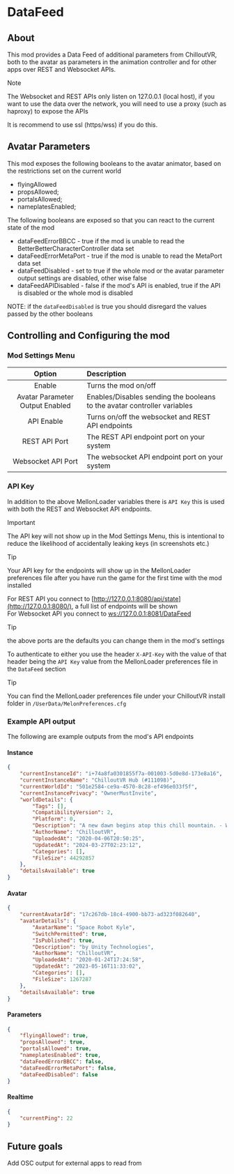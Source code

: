 # DataFeed

## About

This mod provides a Data Feed of additional parameters from ChilloutVR, both to the avatar as parameters in the animation
controller and for other apps over REST and Websocket APIs.

> [!NOTE]
>
> The Websocket and REST APIs only listen on 127.0.0.1 (local host), if you want to use the data over the network,
> you will need to use a proxy (such as haproxy) to expose the APIs
>
> It is recommend to use ssl (https/wss) if you do this.
>

## Avatar Parameters

This mod exposes the following booleans to the avatar animator, based on the restrictions set on the current world

- flyingAllowed
- propsAllowed;
- portalsAllowed;
- nameplatesEnabled;

The following booleans are exposed so that you can react to the current state of the mod

- dataFeedErrorBBCC - true if the mod is unable to read the BetterBetterCharacterController data set
- dataFeedErrorMetaPort - true if the mod is unable to read the MetaPort data set
- dataFeedDisabled - set to true if the whole mod or the avatar parameter output settings are disabled, other wise false
- dataFeedAPIDisabled - false if the mod's API is enabled, true if the API is disabled or the whole mod is disabled

NOTE: if the `dataFeedDisabled` is true you should disregard the values passed by the other booleans

## Controlling and Configuring the mod

### Mod Settings Menu

|             Option              | Description                                                              |
| :-----------------------------: | :----------------------------------------------------------------------- |
|             Enable              | Turns the mod on/off                                               |
| Avatar Parameter Output Enabled | Enables/Disables sending the booleans to the avatar controller variables |
|           API Enable            | Turns on/off the websocket and REST API endpoints                        |
|          REST API Port          | The REST API endpoint port on your system                                |
|       Websocket API Port        | The websocket API endpoint port on your system                           |

### API Key

In addition to the above MellonLoader variables there is `API Key` this is used with both the REST and Websocket API endpoints.

> [!IMPORTANT]
>
> The API key will not show up in the Mod Settings Menu, this is intentional to reduce the likelihood of accidentally
> leaking keys (in screenshots etc.)
>

> [!TIP]
>
> Your API key for the endpoints will show up in the MellonLoader preferences file after you have run the game for the
> first time with the mod installed
>

For REST API you connect to [http://127.0.0.1:8080/api/state](http://127.0.0.1:8080/), a full list of endpoints will be shown\
For Websocket API you connect to [ws://127.0.0.1:8081/DataFeed](ws://127.0.0.1:8081/)

> [!TIP]
>
> the above ports are the defaults you can change them in the mod's settings
>

To authenticate to either you use the header `X-API-Key` with the value of that header being the `API Key` value from
the MellonLoader preferences file in the `DataFeed` section

> [!TIP]
>
> You can find the MellonLoader preferences file under your ChilloutVR install folder in `/UserData/MelonPreferences.cfg`
>

### Example API output

The following are example outputs from the mod's API endpoints

#### Instance

```json
{
    "currentInstanceId": "i+74a8fa0301855f7a-001003-5d0e8d-173e8a16",
    "currentInstanceName": "ChilloutVR Hub (#111098)",
    "currentWorldId": "501e2584-ce9a-4570-8c28-ef496e033f5f",
    "currentInstancePrivacy": "OwnerMustInvite",
    "worldDetails": {
        "Tags": [],
        "CompatibilityVersion": 2,
        "Platform": 0,
        "Description": "A new dawn begins atop this chill mountain. - World by Maebbie",
        "AuthorName": "ChilloutVR",
        "UploadedAt": "2020-04-06T20:50:25",
        "UpdatedAt": "2024-03-27T02:23:12",
        "Categories": [],
        "FileSize": 44292857
    },
    "detailsAvailable": true
}
```

#### Avatar

```json
{
    "currentAvatarId": "17c267db-18c4-4900-bb73-ad323f082640",
    "avatarDetails": {
        "AvatarName": "Space Robot Kyle",
        "SwitchPermitted": true,
        "IsPublished": true,
        "Description": "by Unity Technologies",
        "AuthorName": "ChilloutVR",
        "UploadedAt": "2020-01-24T17:24:58",
        "UpdatedAt": "2023-05-16T11:33:02",
        "Categories": [],
        "FileSize": 1267287
    },
    "detailsAvailable": true
}
```

#### Parameters

```json
{
    "flyingAllowed": true,
    "propsAllowed": true,
    "portalsAllowed": true,
    "nameplatesEnabled": true,
    "dataFeedErrorBBCC": false,
    "dataFeedErrorMetaPort": false,
    "dataFeedDisabled": false
}
```

#### Realtime

```json
{
    "currentPing": 22
}
```

## Future goals

Add OSC output for external apps to read from
